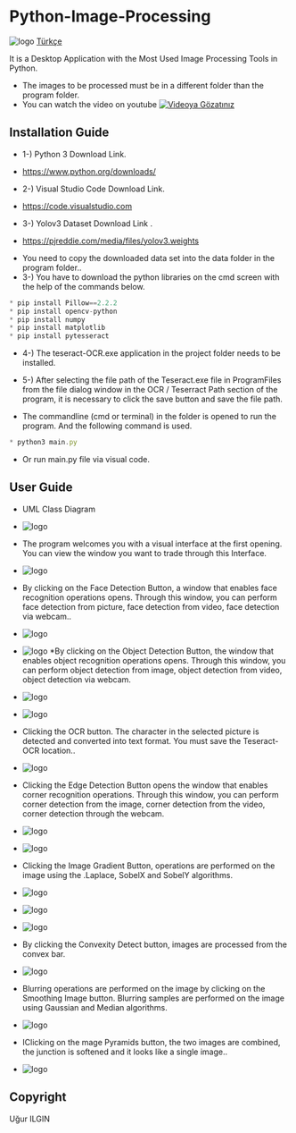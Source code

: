# Python-Image-Processing
![logo](/SS/logo.png)
[Türkçe](https://github.com/ugurilgin/Python-Goruntu-Isleme/blob/master/Readme.md "Türkçe.md")

It is a Desktop Application with the Most Used Image Processing Tools in Python.
* The images to be processed must be in a different folder than the program folder.
* You can watch the video on youtube
[![Videoya Gözatınız](/SS/video.png)](https://www.youtube.com/watch?v=EtiYeyI45SI)
## Installation Guide
* 1-) Python 3 Download Link.
- https://www.python.org/downloads/
* 2-) Visual Studio Code Download Link.
 - https://code.visualstudio.com
* 3-) Yolov3 Dataset Download Link .
- https://pjreddie.com/media/files/yolov3.weights
* You need to copy the downloaded data set into the data folder in the program folder..
* 3-) You have to download the python libraries on the cmd screen with the help of the commands below.
~~~javascript
* pip install Pillow==2.2.2
* pip install opencv-python
* pip install numpy
* pip install matplotlib
* pip install pytesseract
~~~
* 4-) The teseract-OCR.exe application in the project folder needs to be installed.
* 5-) After selecting the file path of the Teseract.exe file in ProgramFiles from the file dialog window in the OCR / Teserract Path section of the program, it is necessary to click the save button and save the file path.

* The commandline (cmd or terminal) in the folder is opened to run the program. And the following command is used.
~~~javascript
* python3 main.py
~~~
* Or run main.py file via visual code.
## User Guide
* UML Class Diagram
* ![logo](/SS/UML.png)
* The program welcomes you with a visual interface at the first opening. You can view the window you want to trade through this Interface.
* ![logo](/SS/1.png)
* By clicking on the Face Detection Button, a window that enables face recognition operations opens. Through this window, you can perform face detection from picture, face detection from video, face detection via webcam..
* ![logo](/SS/2.png)
* ![logo](/SS/3.png)
*By clicking on the Object Detection Button, the window that enables object recognition operations opens. Through this window, you can perform object detection from image, object detection from video, object detection via webcam.
* ![logo](/SS/4.png)
* ![logo](/SS/5.png)
* Clicking the OCR button. The character in the selected picture is detected and converted into text format. You must save the Teseract-OCR location..
* ![logo](/SS/6.png)
* Clicking the Edge Detection Button opens the window that enables corner recognition operations. Through this window, you can perform corner detection from the image, corner detection from the video, corner detection through the webcam.
* ![logo](/SS/7.png)
* ![logo](/SS/8.png)
* Clicking the Image Gradient Button, operations are performed on the image using the .Laplace, SobelX and SobelY algorithms.
* ![logo](/SS/9.png)
* ![logo](/SS/10.png)
* ![logo](/SS/11.png)
* By clicking the Convexity Detect button, images are processed from the convex bar.
* ![logo](/SS/12.png)
* Blurring operations are performed on the image by clicking on the Smoothing Image button. Blurring samples are performed on the image using Gaussian and Median algorithms.

* ![logo](/SS/13.png)
* IClicking on the mage Pyramids button, the two images are combined, the junction is softened and it looks like a single image..

* ![logo](/SS/14.png)
## Copyright
Uğur ILGIN
